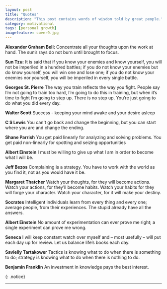 ```yaml
---
layout: post
title: "Quotes"
description: "This post contains words of wisdom told by great people."
category: motivational
tags: [personal growth]
imagefeature: cover9.jpg
---
```


**Alexander Graham Bell:** Concentrate all your thoughts upon the work at hand. The sun’s rays do not burn until brought to focus.

**Sun Tzu:** It is said that if you know your enemies and know yourself, you will not be imperiled in a hundred battles; if you do not know your enemies but do know yourself, you will win one and lose one; if you do not know your enemies nor yourself, you will be imperiled in every single battle.

**Georges St. Pierre** The way you train reflects the way you fight. People say I’m not going to train too hard, I’m going to do this in training, but when it’s time to fight I’m going to step up. There is no step up. You’re just going to do what you did every day.

**Walter Scott** Success - keeping your mind awake and your desire asleep

**C S Lewis** You can't go back and change the beginning, but you can start where you are and change the ending.

**Shane Parrish** You get paid linearly for analyzing and solving problems. You get paid non-linearly for spotting and seizing opportunities

**Albert Einstein** I must be willing to give up what I am in order to become what I will be.

**Jeff Bezos** Complaining is a strategy. You have to work with the world as you find it, not as you would have it be.

**Margaret Thatcher** Watch your thoughts, for they will become actions. Watch your actions, for they’ll become habits. Watch your habits for they will forge your character. Watch your character, for it will make your destiny.

**Socrates** Intelligent individuals learn from every thing and every one; average people, from their experiences. The stupid already have all the answers.

**Albert Einstein** No amount of experimentation can ever prove me right; a single experiment can prove me wrong.

**Seneca** I will keep constant watch over myself and – most usefully – will put each day up for review. Let us balance life’s books each day.

**Savielly Tartakower** Tactics is knowing what to do when there is something to do; strategy is knowing what to do when there is nothing to do.

**Benjamin Franklin** An investment in knowledge pays the best interest.


{: .notice}

---

